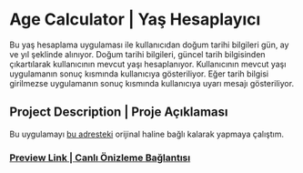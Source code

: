 # Age Calculator | Yaş Hesaplayıcı

Bu yaş hesaplama uygulaması ile kullanıcıdan doğum tarihi bilgileri gün, ay ve yıl şeklinde alınıyor. 
Doğum tarihi bilgileri, güncel tarih bilgisinden çıkartılarak kullanıcının mevcut yaşı hesaplanıyor.
Kullanıcının mevcut yaşı uygulamanın sonuç kısmında kullanıcıya gösteriliyor. 
Eğer tarih bilgisi girilmezse uygulamanın sonuç kısmında kullanıcıya uyarı mesajı gösteriliyor.

## Project Description | Proje Açıklaması

Bu uygulamayı [bu adresteki](https://demo.100jsprojects.com/age-calculator) orijinal haline bağlı kalarak yapmaya çalıştım.

### [Preview Link | Canlı Önizleme Bağlantısı]()